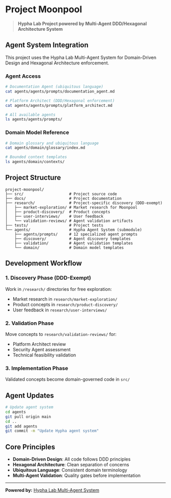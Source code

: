 # Project Moonpool

> **Hypha Lab Project powered by Multi-Agent DDD/Hexagonal Architecture System**

## Agent System Integration

This project uses the Hypha Lab Multi-Agent System for Domain-Driven Design and Hexagonal Architecture enforcement.

### Agent Access

```bash
# Documentation Agent (ubiquitous language)
cat agents/agents/prompts/documentation_agent.md

# Platform Architect (DDD/Hexagonal enforcement)
cat agents/agents/prompts/platform_architect.md

# All available agents
ls agents/agents/prompts/
```

### Domain Model Reference

```bash
# Domain glossary and ubiquitous language
cat agents/domain/glossary/index.md

# Bounded context templates
ls agents/domain/contexts/
```

## Project Structure

```
project-moonpool/
├── src/                    # Project source code
├── docs/                   # Project documentation
├── research/               # Project-specific discovery (DDD-exempt)
│   ├── market-exploration/ # Market research for Moonpool
│   ├── product-discovery/  # Product concepts
│   ├── user-interviews/    # User feedback
│   └── validation-reviews/ # Agent validation artifacts
├── tests/                  # Project tests
└── agents/                 # Hypha Agent System (submodule)
    ├── agents/prompts/     # 12 specialized agent prompts
    ├── discovery/          # Agent discovery templates
    ├── validation/         # Agent validation templates
    └── domain/             # Domain model templates
```

## Development Workflow

### 1. Discovery Phase (DDD-Exempt)
Work in `/research/` directories for free exploration:
- Market research in `research/market-exploration/`
- Product concepts in `research/product-discovery/`
- User feedback in `research/user-interviews/`

### 2. Validation Phase
Move concepts to `research/validation-reviews/` for:
- Platform Architect review
- Security Agent assessment  
- Technical feasibility validation

### 3. Implementation Phase
Validated concepts become domain-governed code in `src/`

## Agent Updates

```bash
# Update agent system
cd agents
git pull origin main
cd ..
git add agents
git commit -m "Update Hypha agent system"
```

## Core Principles

- **Domain-Driven Design**: All code follows DDD principles
- **Hexagonal Architecture**: Clean separation of concerns
- **Ubiquitous Language**: Consistent domain terminology
- **Multi-Agent Validation**: Quality gates before implementation

---

**Powered by:** [Hypha Lab Multi-Agent System](https://github.com/claudemodd/hypha-agents)